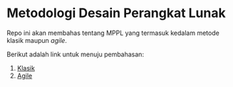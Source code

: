 # Metodologi Desain Perangkat Lunak

Repo ini akan membahas tentang MPPL yang termasuk kedalam metode klasik maupun *agile*.

Berikut adalah link untuk menuju pembahasan:

1. [Klasik](klasik.md "Kategori Klasik")
2. [Agile](agile.md "Kategori Agile")